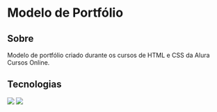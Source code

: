 <h1>Modelo de Portfólio</h1>

<h2>Sobre</h2>
<p>Modelo de portfólio criado durante os cursos de HTML e CSS da Alura Cursos Online.</p>

## Tecnologias
<div>
  <img src="https://img.shields.io/badge/css3-%231572B6.svg?style=for-the-badge&logo=css3&logoColor=white"> <img src="https://img.shields.io/badge/html5-%23E34F26.svg?style=for-the-badge&logo=html5&logoColor=white">
</div>
